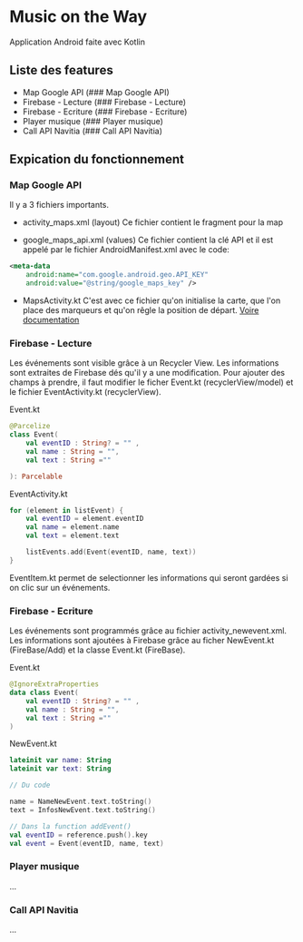 # Music on the Way
Application Android faite avec Kotlin

## Liste des features
* Map Google API (### Map Google API)
* Firebase - Lecture (### Firebase - Lecture)
* Firebase - Ecriture (### Firebase - Ecriture)
* Player musique (### Player musique)
* Call API Navitia (### Call API Navitia)

## Expication du fonctionnement
### Map Google API
Il y a 3 fichiers importants.
* activity_maps.xml (layout) 
Ce fichier contient le fragment pour la map

* google_maps_api.xml (values)
Ce fichier contient la clé API et il est appelé par le fichier AndroidManifest.xml avec le code:
```xml
<meta-data
    android:name="com.google.android.geo.API_KEY"
    android:value="@string/google_maps_key" />
```

* MapsActivity.kt
C'est avec ce fichier qu'on initialise la carte, que l'on place des marqueurs et qu'on rêgle la position de départ.
[Voire documentation](https://developers.google.com/maps/documentation/android-sdk)

### Firebase - Lecture
Les événements sont visible grâce à un Recycler View. Les informations sont extraites de Firebase dés qu'il y a une modification.
Pour ajouter des champs à prendre, il faut modifier le ficher Event.kt (recyclerView/model) et le fichier EventActivity.kt (recyclerView).

Event.kt
```kotlin
@Parcelize
class Event(
    val eventID : String? = "" ,
    val name : String = "",
    val text : String =""

): Parcelable
```

EventActivity.kt
```kotlin
for (element in listEvent) {
    val eventID = element.eventID
    val name = element.name
    val text = element.text

    listEvents.add(Event(eventID, name, text))
}
```

EventItem.kt permet de selectionner les informations qui seront gardées si on clic sur un événements.

### Firebase - Ecriture
Les événements sont programmés grâce au fichier activity_newevent.xml. Les informations sont ajoutées à  Firebase grâce au ficher NewEvent.kt (FireBase/Add) et la classe Event.kt (FireBase).

Event.kt
```kotlin
@IgnoreExtraProperties
data class Event(
    val eventID : String? = "" ,
    val name : String = "",
    val text : String =""
)
```

NewEvent.kt
```kotlin
lateinit var name: String
lateinit var text: String

// Du code

name = NameNewEvent.text.toString()
text = InfosNewEvent.text.toString()

// Dans la function addEvent()
val eventID = reference.push().key
val event = Event(eventID, name, text)
```

### Player musique
...

### Call API Navitia
...
